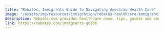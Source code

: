 ```yaml
---
title: "Rebates: Immigrants Guide to Navigating American Health Care"
image: "/assets/img/resources/immigration/rebates-healthcare-immigrants-guide.png"
description: Rebates.com provides healthcare news, tips, guides and coupons at participating pharmacies. In this article you will find information such as how to find a doctor, explaination of fees, vocabulary and more as it relates to the United States healthcare system.
link: https://rebates.com/immigrants-guide
---
```

